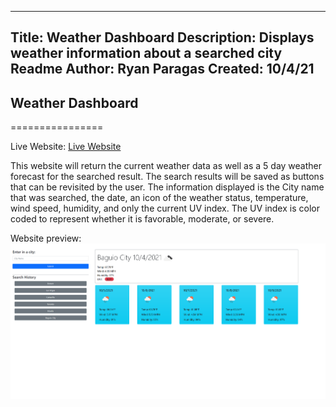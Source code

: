 ----------------
Title: Weather Dashboard
Description: Displays weather information about a searched city
Readme Author: Ryan Paragas
Created: 10/4/21
----------------

## Weather Dashboard
================

Live Website: [Live Website](https://paragasr.github.io/Weather-Dashboard/)

This website will return the current weather data as well as a 5 day weather forecast for the searched result. The search results will be saved as buttons that can be revisited by the user. The information displayed is the City name that was searched, the date, an icon of the weather status, temperature, wind speed, humidity, and only the current UV index. The UV index is color coded to represent whether it is favorable, moderate, or severe.

Website preview: ![website preview](./assets/images/preview.png)
